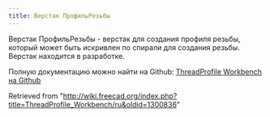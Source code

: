 ```yaml
---
title: Верстак ПрофильРезьбы
---
```

Верстак ПрофильРезьбы - верстак для создания профиля резьбы, который может быть искривлен по спирали для создания резьбы. Верстак находится в разработке.

Полную документацию можно найти на Github: [ThreadProfile Workbench на Github](https://github.com/mwganson/ThreadProfile)

Retrieved from "<http://wiki.freecad.org/index.php?title=ThreadProfile_Workbench/ru&oldid=1300836>"